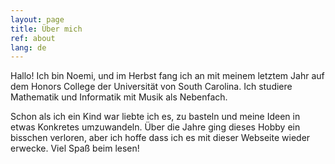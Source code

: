 ```yaml
---
layout: page
title: Über mich
ref: about
lang: de
---
```


Hallo! Ich bin Noemi, und im Herbst fang ich an mit meinem letztem Jahr auf dem Honors College der Universität von South Carolina. Ich studiere Mathematik und Informatik mit Musik als Nebenfach. 

Schon als ich ein Kind war liebte ich es, zu basteln und meine Ideen in etwas Konkretes umzuwandeln. Über die Jahre ging dieses Hobby ein bisschen verloren, aber ich hoffe dass ich es mit dieser Webseite wieder erwecke. Viel Spaß beim lesen!
